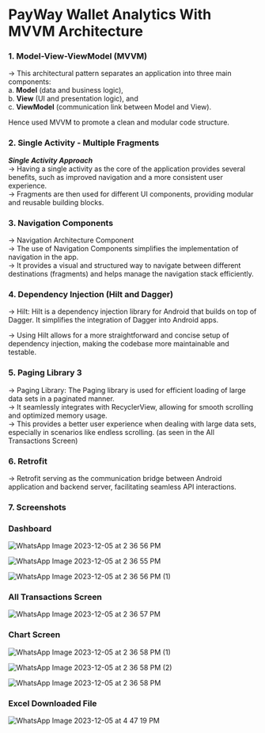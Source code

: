 
# PayWay Wallet Analytics With MVVM Architecture


### 1. **Model-View-ViewModel (MVVM)**
-> This architectural pattern separates an application into three main components: <br />
      a. **Model** (data and business logic), <br />
      b. **View** (UI and presentation logic), and <br />
      c. **ViewModel** (communication link between Model and View). <br />
      
Hence used MVVM to promote a clean and modular code structure.<br />


### 2. **Single Activity - Multiple Fragments**
_**Single Activity Approach**_<br />
-> Having a single activity as the core of the application provides several benefits, such as improved navigation and a more consistent user experience. <br />
-> Fragments are then used for different UI components, providing modular and reusable building blocks.

### 3. **Navigation Components**
-> Navigation Architecture Component <br />
-> The use of Navigation Components simplifies the implementation of navigation in the app.<br />
-> It provides a visual and structured way to navigate between different destinations (fragments) and helps manage the navigation stack efficiently.<br />

### 4. **Dependency Injection (Hilt and Dagger)**<br />
-> Hilt: Hilt is a dependency injection library for Android that builds on top of Dagger. It simplifies the integration of Dagger into Android apps. <br />

-> Using Hilt allows for a more straightforward and concise setup of dependency injection, making the codebase more maintainable and testable.<br />

### 5. **Paging Library 3**
-> Paging Library: The Paging library is used for efficient loading of large data sets in a paginated manner.<br />
-> It seamlessly integrates with RecyclerView, allowing for smooth scrolling and optimized memory usage.<br />
-> This provides a better user experience when dealing with large data sets, especially in scenarios like endless scrolling. (as seen in the All Transactions Screen)<br />

### 6. **Retrofit**
-> Retrofit serving as the communication bridge between  Android application and backend server, facilitating seamless API interactions. 

### 7. **Screenshots**

###  **Dashboard**

![WhatsApp Image 2023-12-05 at 2 36 56 PM](https://github.com/Crawford30/android_wallet_analytics_payway/assets/30619160/0284d6b5-6a92-46ef-955d-e15186a92bde)

![WhatsApp Image 2023-12-05 at 2 36 55 PM](https://github.com/Crawford30/android_wallet_analytics_payway/assets/30619160/df7cafe0-7a9a-4bdb-b9ea-2fff72a01339)

![WhatsApp Image 2023-12-05 at 2 36 56 PM (1)](https://github.com/Crawford30/android_wallet_analytics_payway/assets/30619160/c8dff44b-0152-479e-8a52-c90a19d3fbdf)

###  **All Transactions Screen**
![WhatsApp Image 2023-12-05 at 2 36 57 PM](https://github.com/Crawford30/android_wallet_analytics_payway/assets/30619160/ed430734-e833-45e7-8577-a940ed30b078)

###  **Chart Screen**
![WhatsApp Image 2023-12-05 at 2 36 58 PM (1)](https://github.com/Crawford30/android_wallet_analytics_payway/assets/30619160/7c613d22-d79d-4635-a82f-064c73d0bef7)


![WhatsApp Image 2023-12-05 at 2 36 58 PM (2)](https://github.com/Crawford30/android_wallet_analytics_payway/assets/30619160/783a9e9e-b05d-4d8b-b5e4-9b96005747cf)


![WhatsApp Image 2023-12-05 at 2 36 58 PM](https://github.com/Crawford30/android_wallet_analytics_payway/assets/30619160/d11b14f7-5e91-465a-8b02-a54dfd858f4e)


###  **Excel Downloaded File**

![WhatsApp Image 2023-12-05 at 4 47 19 PM](https://github.com/Crawford30/android_wallet_analytics_payway/assets/30619160/6dbf7f68-00af-4a23-b2cc-dff1a349d97b)

